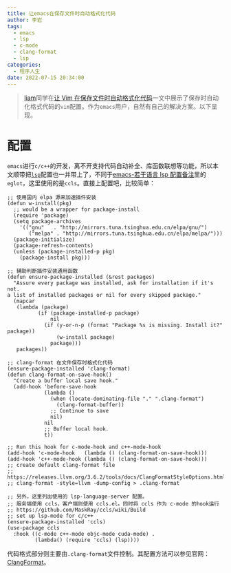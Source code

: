 ```yaml
---
title: 让emacs在保存文件时自动格式化代码
author: 李岩
tags:
  - emacs
  - lsp
  - c-mode
  - clang-format
  - lsp
categories:
  - 程序人生
date: 2022-07-15 20:34:00
---
```

> [liam](https://liam.page/)同学在[让 Vim 在保存文件时自动格式化代码](https://liam.page/2020/11/04/Vim-auto-format-codes-on-save/)一文中展示了保存时自动化格式代码的`vim`配置。作为`emacs`用户，自然有自己的解决方案。以下呈现。

<!--more-->

# 配置
`emacs`进行`c/c++`的开发，离不开支持代码自动补全、库函数联想等功能，所以本文顺带把[`lsp`](https://microsoft.github.io/language-server-protocol/)配置也一并带上了，不同于[emacs-若干语言 lsp 配置备注](https://blacker1230.github.io/2021/10/12/emacs-%E8%8B%A5%E5%B9%B2%E8%AF%AD%E8%A8%80-lsp-%E9%85%8D%E7%BD%AE%E5%A4%87%E6%B3%A8/)里的`eglot`，这里使用的是`ccls`。直接上配置吧，比较简单：
```
;; 使用国内 elpa 源来加速插件安装
(defun w-install(pkg)
  ;; would be a wrapper for package-install
  (require 'package)
  (setq package-archives
	'(("gnu"   . "http://mirrors.tuna.tsinghua.edu.cn/elpa/gnu/")
	   ("melpa" . "http://mirrors.tuna.tsinghua.edu.cn/elpa/melpa/")))
  (package-initialize)
  (package-refresh-contents)
  (unless (package-installed-p pkg)
    (package-install pkg)))

;; 辅助判断插件安装通用函数
(defun ensure-package-installed (&rest packages)
  "Assure every package was installed, ask for installation if it's not.
a list of installed packages or nil for every skipped package."
  (mapcar
   (lambda (package)
          (if (package-installed-p package)
              nil
            (if (y-or-n-p (format "Package %s is missing. Install it?" package))
                (w-install package)
              package)))
   packages))

;; clang-format 在文件保存时格式化代码
(ensure-package-installed 'clang-format)
(defun clang-format-on-save-hook()
  "Create a buffer local save hook."
  (add-hook 'before-save-hook
            (lambda ()
              (when (locate-dominating-file "." ".clang-format")
                (clang-format-buffer))
              ;; Continue to save
              nil)
            nil
            ;; Buffer local hook.
            t))

;; Run this hook for c-mode-hook and c++-mode-hook
(add-hook 'c-mode-hook   (lambda () (clang-format-on-save-hook)))
(add-hook 'c++-mode-hook (lambda () (clang-format-on-save-hook)))
;; create default clang-format file
;; https://releases.llvm.org/3.6.2/tools/docs/ClangFormatStyleOptions.html
;; clang-format -style=llvm -dump-config > .clang-format

;; 另外，这里列出使用的 lsp-language-server 配置。
;; 服务端使用 ccls，客户端则使用 ccls.el。同时将 ccls 作为 c-mode 的hook运行
;; https://github.com/MaskRay/ccls/wiki/Build
;; set up lsp-mode for c/c++
(ensure-package-installed 'ccls)
(use-package ccls
  :hook ((c-mode c++-mode objc-mode cuda-mode) .
         (lambda() (require 'ccls) (lsp))))

```
代码格式部分则主要由`.clang-format`文件控制。其配置方法可以参见官网：[ClangFormat](https://clang.llvm.org/docs/ClangFormat.html)。
